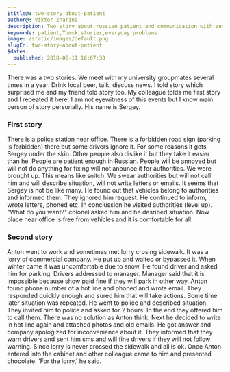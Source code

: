 ```yaml
---
$title@: two-story-about-patient
author@: Viktor Zharina
description: Two story about russian patient and communication with authorities people and companies
keywords: patient,Tomsk,stories,everyday problems
image: /static/images/default.png
slugEn: two-story-about-patient
$dates:
  published: 2018-06-11 16:07:30
---
```

There was a two stories. We meet with my university groupmates several times in a year. Drink local beer, talk, discuss news. I told story which
surprised me and my friend told story too. 
My colleague tolds me first story and I repeated it here. I am not eyewitness of this events but I know main person of
story personally. His name is Sergey.

### First story
There is a police station near office. There is a forbidden road sign (parking is forbidden) there but some drivers ignore it. For some reasons
it gets Sergey under the skin. Other people also dislike it but they take it easier than he. People are patient enough in Russian.
People will be annoyed but will not do anything for fixing will not anounce it for authorities. We were brought up. This means
like snitch. We swear authorities but will not call him and will describe situation, will not write letters or emails.
It seems that Sergey is not be like many. He found out that vehicles belong to authorities and informed them. They 
ignored him request. He continued to inform, wrote letters, phoned etc. In conclussion he visited authorities (level up).
"What do you want?" colonel asked him and he desribed situation. Now place near office is free from vehicles and it is comfortable for all.

### Second story
Anton went to work and sometimes met lorry crosing sidewalk. It was a lorry of commercial company. He put up and waited or bypassed it. When winter came it was 
uncomfortable due to snow. He found driver and asked him for parking. Drivers addressed to manager. Manager said that 
it is impossible because show paid fine if they will park in other way. Anton found phone number of a hot line and
phoned and wrote email. They responded quickly enough and sured him that will take actions. Some time later situation 
was repeated. He went to police and described situation. They invited him to police and asked for 2 hours. In the end they 
offered him to call them. There was no solution as Anton think. Next he decided to write in hot line again and
attached photos and old emails. He got answer and company apologized for inconvenience about it. They informed
that they warn drivers and sent him sms and will fine drivers if they will not follow warning. Since lorry is never
crossed the sidewalk and all is ok. Once Anton entered into the cabinet and other colleague came to him and presented chocolate.
'For the lorry,' he said.